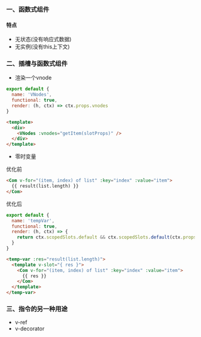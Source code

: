 
### 一、函数式组件

#### 特点
  * 无状态(没有响应式数据)
  * 无实例(没有this上下文)


### 二、插槽与函数式组件

* 渲染一个vnode
```js
export default {
  name: 'VNodes',
  functional: true,
  render: (h, ctx) => ctx.props.vnodes
}
```
```html
<template>
  <div>
    <VNodes :vnodes="getItem(slotProps)" />
  </div>
</template>
```

* 零时变量

优化前
```html
<Com v-for="(item, index) of list" :key="index" :value="item">
  {{ result(list.length) }}
</Com>
```

优化后
```js
export default {
  name: 'tempVar',
  functional: true,
  render: (h, ctx) => {
    return ctx.scopedSlots.default && ctx.scopedSlots.default(ctx.props || {})
  }
}
```
```html
<temp-var :res="result(list.length)">
  <template v-slot="{ res }">
    <Com v-for="(item, index) of list" :key="index" :value="item">
      {{ res }}
    </Com>
  </template>
</temp-var>
```

### 三、指令的另一种用途

* v-ref
* v-decorator

